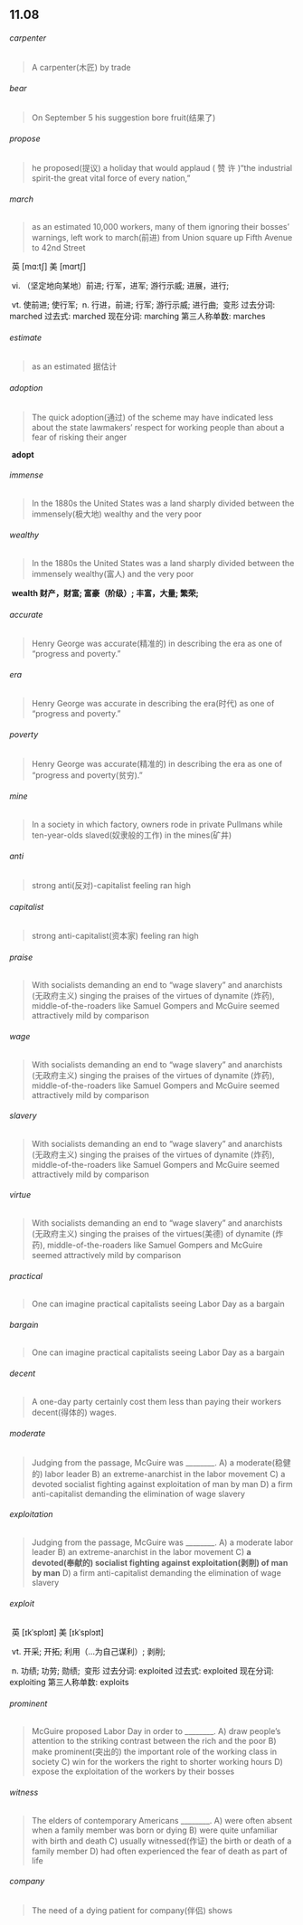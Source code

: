 ## 11.08

###### carpenter

> A carpenter(木匠) by trade

###### bear

> On September 5 his suggestion bore fruit(结果了)

######  propose

> he proposed(提议) a holiday that would applaud ( 赞 许 )“the industrial spirit-the great vital force of every nation,”

###### march

> as an estimated 10,000 workers, many of them ignoring their bosses’ warnings, left work to march(前进) from Union square up Fifth Avenue to 42nd Street

​	英 [mɑ:tʃ]   美 [mɑrtʃ] 

​	vi.  （坚定地向某地）前进; 行军，进军; 游行示威; 进展，进行;

​	vt.  使前进; 使行军;
​	n.  行进，前进; 行军; 游行示威; 进行曲;
​	变形 过去分词: marched 过去式: marched 现在分词: marching 第三人称单数: marches

###### estimate

>  as an estimated	据估计

###### adoption

> The quick adoption(通过) of the scheme may have indicated less about the state lawmakers’ respect for working people than about a fear of risking their anger

​	**adopt**

###### immense

>  In the 1880s the United States was a land sharply divided between the immensely(极大地) wealthy and the very poor

###### wealthy

> In the 1880s the United States was a land sharply divided between the immensely wealthy(富人) and the very poor

​	**wealth	财产，财富; 富豪（阶级）; 丰富，大量; 繁荣;**

###### accurate

> Henry George was accurate(精准的) in describing the era as one of “progress and poverty.”

######  era 

> Henry George was accurate in describing the era(时代) as one of “progress and poverty.”

###### poverty

> Henry George was accurate(精准的) in describing the era as one of “progress and poverty(贫穷).”



###### mine

> In a society in which factory, owners rode in private Pullmans while ten-year-olds slaved(奴隶般的工作) in the mines(矿井)

###### anti

>  strong anti(反对)-capitalist feeling ran high

###### capitalist 

>  strong anti-capitalist(资本家) feeling ran high

###### praise

> With socialists demanding an end to “wage slavery” and anarchists (无政府主义) singing the praises of the virtues of dynamite (炸药), middle-of-the-roaders like Samuel Gompers and McGuire seemed attractively mild by comparison

###### wage

> With socialists demanding an end to “wage slavery” and anarchists (无政府主义) singing the praises of the virtues of dynamite (炸药), middle-of-the-roaders like Samuel Gompers and McGuire seemed attractively mild by comparison

###### slavery

> With socialists demanding an end to “wage slavery” and anarchists (无政府主义) singing the praises of the virtues of dynamite (炸药), middle-of-the-roaders like Samuel Gompers and McGuire seemed attractively mild by comparison

###### virtue

> With socialists demanding an end to “wage slavery” and anarchists (无政府主义) singing the praises of the virtues(美德) of dynamite (炸药), middle-of-the-roaders like Samuel Gompers and McGuire seemed attractively mild by comparison

###### practical

> One can imagine practical capitalists seeing Labor Day as a bargain

###### bargain

> One can imagine practical capitalists seeing Labor Day as a bargain

###### decent

> A one-day party certainly cost them less than paying their workers decent(得体的) wages.

###### moderate

>  Judging from the passage, McGuire was ________.
> 	A) a moderate(稳健的) labor leader
> 	B) an extreme-anarchist in the labor movement
> 	C) a devoted socialist fighting against exploitation of man by man
> 	D) a firm anti-capitalist demanding the elimination of wage slavery

######  exploitation 

> Judging from the passage, McGuire was ________.
> 	A) a moderate labor leader
> 	B) an extreme-anarchist in the labor movement
> 	C) **a devoted(奉献的) socialist fighting against exploitation(剥削) of man by man**
> 	D) a firm anti-capitalist demanding the elimination of wage slavery



###### exploit

​	英 [ɪkˈsplɔɪt]   美 [ɪkˈsplɔɪt] 

​	vt.  开采; 开拓; 利用（…为自己谋利）; 剥削;

​	n.  功绩; 功劳; 勋绩;
​	变形 过去分词: exploited 过去式: exploited 现在分词: exploiting 第三人称单数: exploits

######  prominent 

> McGuire proposed Labor Day in order to ________.
> 	A) draw people’s attention to the striking contrast between the rich and the poor
> 	B) make prominent(突出的) the important role of the working class in society
> 	C) win for the workers the right to shorter working hours
> 	D) expose the exploitation of the workers by their bosses

###### witness

> The elders of contemporary Americans ________.
> 	A) were often absent when a family member was born or dying
> 	B) were quite unfamiliar with birth and death
> 	C) usually witnessed(作证) the birth or death of a family member
> 	D) had often experienced the fear of death as part of life

###### company

> The need of a dying patient for company(伴侣) shows

